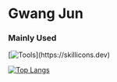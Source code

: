 # Gwang Jun

### Mainly Used

[![Tools](https://skillicons.dev/icons?i=ts,react,next,)](https://skillicons.dev)

[![Top Langs](https://github-readme-stats.vercel.app/api/top-langs/?username=Gwjun&layout=compact&hide=ASP.NET,C%2b%2b,C,C%23,CMAKE,PYTHON)](https://github.com/narinn-star/github-readme-stats)<br>
